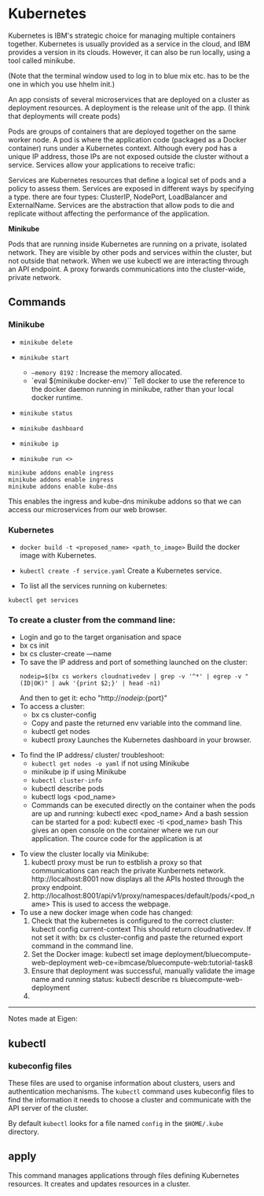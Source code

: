 # Kubernetes

Kubernetes is IBM's strategic choice for managing multiple containers together. Kubernetes is usually provided as a service in the cloud, and IBM provides a version in its clouds. However, it can also be run locally, using a tool called minikube.

(Note that the terminal window used to log in to blue mix etc. has to be the one in which you use hhelm init.)

An app consists of several microservices that are deployed on a cluster as deployment resources. A deployment is the release unit of the app. (I think that deployments will create pods)

Pods are groups of containers that are deployed together on the same worker node. A pod is where the application code (packaged as a Docker container) runs under a Kubernetes context. Although every pod has a unique IP address, those IPs are not exposed outside the cluster without a service. Services allow your applications to receive trafic:

Services are Kubernetes resources that define a logical set of pods and a policy to assess them. Services are exposed in different ways by specifying a type. there are four types: ClusterIP, NodePort, LoadBalancer and ExternalName. Services are the abstraction that allow pods to die and replicate without affecting the performance of the application.

**Minikube**

Pods that are running inside Kubernetes are running on a private, isolated network. They are visible by other pods and services within the cluster, but not outside that network. When we use kubectl we are interacting through an API endpoint. A proxy forwards communications into the cluster-wide, private network.

## Commands

### Minikube

* `minikube delete`

* `minikube start`
  * `—memory 8192` : Increase the memory allocated.
  * `eval $(minikube docker-env)``
  Tell docker to use the reference to the docker daemon running in minikube, rather than your local docker runtime.

* `minikube status`

* `minikube dashboard`

* `minikube ip`

* `minikube run <>`

```terminal
minikube addons enable ingress
minikube addons enable ingress
minikube addons enable kube-dns
```
This enables the ingress and kube-dns minikube addons so that we can access our microservices from our web browser.

### Kubernetes

* `docker build -t <proposed_name> <path_to_image>`
  Build the docker image with Kubernetes.

* `kubectl create -f service.yaml`
  Create a Kubernetes service.

* To list all the services running on kubernetes:

```bashrc
kubectl get services
```

### To create a cluster from the command line:
  - Login and go to the target organisation and space
  - bx cs init
  - bx cs cluster-create —name <cluster-name>
  - To save the IP address and port of something launched on the cluster:
    ```
	nodeip=$(bx cs workers cloudnativedev | grep -v '^*' | egrep -v "(ID|OK)" | awk '{print $2;}' | head -n1)
	```
    And then to get it:
    echo "http://${nodeip}:${port}"
- To access a cluster:
  - bx cs cluster-config <cluster-name>
  - Copy and paste the returned env variable into the command line.
  - kubectl get nodes
  - kubectl proxy
    Launches the Kubernetes dashboard in your browser.

* To find the IP address/ cluster/ troubleshoot:
  * `kubectl get nodes -o yaml` if not using Minikube
  - minikube ip if using Minikube
  * `kubectl cluster-info`
  - kubectl describe pods
  - kubectl logs <pod_name>
  - Commands can be executed directly on the container when the pods are up and running:
    kubectl exec <pod_name> <command>
    And a bash session can be started for a pod:
    kubectl exec -ti <pod_name> bash
    This gives an open console on the container where we run our application. The cource code for the application is at

- To view the cluster locally via Minikube:
  1. kubectl proxy must be run to estblish a proxy so that communications can reach the private Kunbernets network. http://localhost:8001 now displays all the APIs hosted through the proxy endpoint.
  2. http://localhost:8001/api/v1/proxy/namespaces/default/pods/<pod_name>
     This is used to access the webpage.
- To use a new docker image when code has changed:
  1. Check that the kubernetes is configured to the correct cluster:
     kubectl config current-context
     This should return cloudnativedev. If not set it with: bx cs cluster-config <clustername> and paste the returned export command in the command line.
  2. Set the Docker image:
     kubectl set image deployment/bluecompute-web-deployment web-ce=ibmcase/bluecompute-web:tutorial-task8
  3. Ensure that deployment was successful, manually validate the image name and running status:
     kubectl describe rs bluecompute-web-deployment
  4.

---

Notes made at Eigen:

## kubectl

### kubeconfig files

These files are used to organise information about clusters, users and authentication mechanisms. The `kubectl` command uses kubeconfig files to find the information it needs to choose a cluster and communicate with the API server of the cluster.

By default `kubectl` looks for a file named `config` in the `$HOME/.kube` directory.

## apply

This command manages applications through files defining Kubernetes resources. It creates and updates resources in a cluster.


